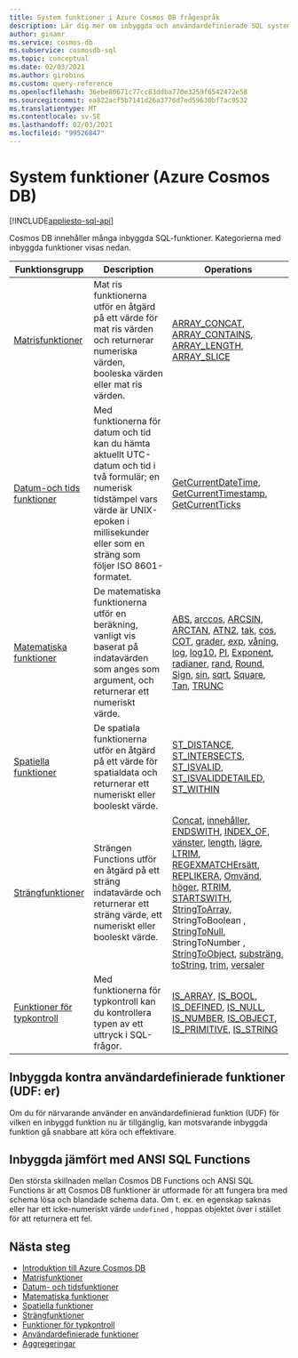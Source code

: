 ```yaml
---
title: System funktioner i Azure Cosmos DB frågespråk
description: Lär dig mer om inbyggda och användardefinierade SQL system-funktioner i Azure Cosmos DB.
author: ginamr
ms.service: cosmos-db
ms.subservice: cosmosdb-sql
ms.topic: conceptual
ms.date: 02/03/2021
ms.author: girobins
ms.custom: query-reference
ms.openlocfilehash: 36ebe80671c77cc83ddba770e3259f6542472e58
ms.sourcegitcommit: ea822acf5b7141d26a3776d7ed59630bf7ac9532
ms.translationtype: MT
ms.contentlocale: sv-SE
ms.lasthandoff: 02/03/2021
ms.locfileid: "99526847"
---
```

# <a name="system-functions-azure-cosmos-db"></a>System funktioner (Azure Cosmos DB)
[!INCLUDE[appliesto-sql-api](includes/appliesto-sql-api.md)]

 Cosmos DB innehåller många inbyggda SQL-funktioner. Kategorierna med inbyggda funktioner visas nedan.  
  
|Funktionsgrupp|Description|Operations|  
|--------------|-----------------|-----------------| 
|[Matrisfunktioner](sql-query-array-functions.md)|Mat ris funktionerna utför en åtgärd på ett värde för mat ris värden och returnerar numeriska värden, booleska värden eller mat ris värden. | [ARRAY_CONCAT](sql-query-array-concat.md), [ARRAY_CONTAINS](sql-query-array-contains.md), [ARRAY_LENGTH](sql-query-array-length.md), [ARRAY_SLICE](sql-query-array-slice.md) |
|[Datum-och tids funktioner](sql-query-date-time-functions.md)|Med funktionerna för datum och tid kan du hämta aktuellt UTC-datum och tid i två formulär; en numerisk tidstämpel vars värde är UNIX-epoken i millisekunder eller som en sträng som följer ISO 8601-formatet. | [GetCurrentDateTime](sql-query-getcurrentdatetime.md), [GetCurrentTimestamp](sql-query-getcurrenttimestamp.md), [GetCurrentTicks](sql-query-getcurrentticks.md) |
|[Matematiska funktioner](sql-query-mathematical-functions.md)|De matematiska funktionerna utför en beräkning, vanligt vis baserat på indatavärden som anges som argument, och returnerar ett numeriskt värde. | [ABS](sql-query-abs.md), [arccos](sql-query-acos.md), [ARCSIN](sql-query-asin.md), [ARCTAN](sql-query-atan.md), [ATN2](sql-query-atn2.md), [tak](sql-query-ceiling.md), [cos](sql-query-cos.md), [COT](sql-query-cot.md), [grader](sql-query-degrees.md), [exp](sql-query-exp.md), [våning](sql-query-floor.md), [log](sql-query-log.md), [log10](sql-query-log10.md), [PI](sql-query-pi.md), [Exponent](sql-query-power.md), [radianer](sql-query-radians.md), [rand](sql-query-rand.md), [Round](sql-query-round.md), [Sign](sql-query-sign.md), [sin](sql-query-sin.md), [sqrt](sql-query-sqrt.md), [Square](sql-query-square.md), [Tan](sql-query-tan.md), [TRUNC](sql-query-trunc.md) |
|[Spatiella funktioner](sql-query-spatial-functions.md)|De spatiala funktionerna utför en åtgärd på ett värde för spatialdata och returnerar ett numeriskt eller booleskt värde. | [ST_DISTANCE](sql-query-st-distance.md), [ST_INTERSECTS](sql-query-st-intersects.md), [ST_ISVALID](sql-query-st-isvalid.md), [ST_ISVALIDDETAILED](sql-query-st-isvaliddetailed.md), [ST_WITHIN](sql-query-st-within.md) |
|[Strängfunktioner](sql-query-string-functions.md)|Strängen Functions utför en åtgärd på ett sträng indatavärde och returnerar ett sträng värde, ett numeriskt eller booleskt värde. | [Concat](sql-query-concat.md), [innehåller](sql-query-contains.md), [ENDSWITH](sql-query-endswith.md), [INDEX_OF](sql-query-index-of.md), [vänster](sql-query-left.md), [length](sql-query-length.md), [lägre](sql-query-lower.md), [LTRIM](sql-query-ltrim.md), [REGEXMATCH](sql-query-regexmatch.md)[Ersätt](sql-query-replace.md), [REPLIKERA](sql-query-replicate.md), [Omvänd](sql-query-reverse.md), [höger](sql-query-right.md), [RTRIM](sql-query-rtrim.md), [STARTSWITH](sql-query-startswith.md), [StringToArray](sql-query-stringtoarray.md), StringToBoolean [, StringToNull](sql-query-stringtoboolean.md), StringToNumber [, StringToObject](sql-query-stringtonumber.md), [substräng](sql-query-substring.md), [toString](sql-query-tostring.md), [trim](sql-query-trim.md), [versaler](sql-query-upper.md) [](sql-query-stringtonull.md) [](sql-query-stringtoobject.md) |
|[Funktioner för typkontroll](sql-query-type-checking-functions.md)|Med funktionerna för typkontroll kan du kontrollera typen av ett uttryck i SQL-frågor. | [IS_ARRAY](sql-query-is-array.md), [IS_BOOL](sql-query-is-bool.md), [IS_DEFINED](sql-query-is-defined.md), [IS_NULL](sql-query-is-null.md), [IS_NUMBER](sql-query-is-number.md), [IS_OBJECT](sql-query-is-object.md), [IS_PRIMITIVE](sql-query-is-primitive.md), [IS_STRING](sql-query-is-string.md) |

## <a name="built-in-versus-user-defined-functions-udfs"></a>Inbyggda kontra användardefinierade funktioner (UDF: er)

Om du för närvarande använder en användardefinierad funktion (UDF) för vilken en inbyggd funktion nu är tillgänglig, kan motsvarande inbyggda funktion gå snabbare att köra och effektivare.

## <a name="built-in-versus-ansi-sql-functions"></a>Inbyggda jämfört med ANSI SQL Functions

Den största skillnaden mellan Cosmos DB Functions och ANSI SQL Functions är att Cosmos DB funktioner är utformade för att fungera bra med schema lösa och blandade schema data. Om t. ex. en egenskap saknas eller har ett icke-numeriskt värde `undefined` , hoppas objektet över i stället för att returnera ett fel.

## <a name="next-steps"></a>Nästa steg

- [Introduktion till Azure Cosmos DB](introduction.md)
- [Matrisfunktioner](sql-query-array-functions.md)
- [Datum- och tidsfunktioner](sql-query-date-time-functions.md)
- [Matematiska funktioner](sql-query-mathematical-functions.md)
- [Spatiella funktioner](sql-query-spatial-functions.md)
- [Strängfunktioner](sql-query-string-functions.md)
- [Funktioner för typkontroll](sql-query-type-checking-functions.md)
- [Användardefinierade funktioner](sql-query-udfs.md)
- [Aggregeringar](sql-query-aggregate-functions.md)
